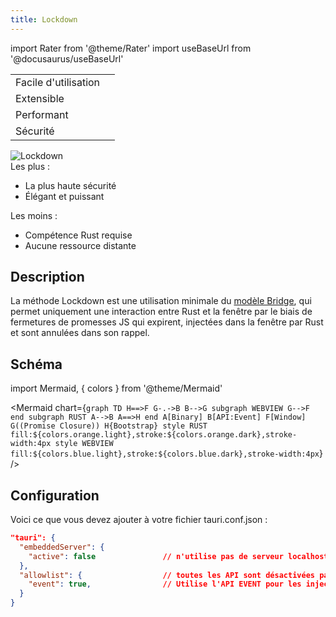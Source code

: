 ```yaml
---
title: Lockdown
---
```


import Rater from '@theme/Rater' import useBaseUrl from '@docusaurus/useBaseUrl'

<div className="row">
  <div className="col col--4">
    <table>
      <tr>
        <td>Facile d'utilisation</td>
        <td><Rater value="2"/></td>
      </tr>
      <tr>
        <td>Extensible</td>
        <td><Rater value="4"/></td>
      </tr>
      <tr>
        <td>Performant</td>
        <td><Rater value="5"/></td>
      </tr>
      <tr>
        <td>Sécurité</td>
        <td><Rater value="5" color="#fff04d"/></td>
      </tr>
    </table>
  </div>
  <div className="col col--4 pattern-logo">
    <img src="{useBaseUrl('img/patterns/Lockdown.png')}" alt="Lockdown" />
  </div>
  <div className="col col--4">
    Les plus :
    <ul>
      <li>La plus haute sécurité</li>
      <li>Élégant et puissant</li>
    </ul>
    Les moins :
    <ul>
      <li>Compétence Rust requise</li>
      <li>Aucune ressource distante</li>
    </ul>
  </div>
</div>

## Description

La méthode Lockdown est une utilisation minimale du [modèle Bridge](bridge), qui permet uniquement une interaction entre Rust et la fenêtre par le biais de fermetures de promesses JS qui expirent, injectées dans la fenêtre par Rust et sont annulées dans son rappel.

## Schéma

import Mermaid, { colors } from '@theme/Mermaid'

<Mermaid chart={`graph TD H==>F G-.->B B-->G subgraph WEBVIEW G-->F end subgraph RUST A-->B A==>H end A[Binary] B[API:Event] F[Window] G((Promise Closure)) H{Bootstrap} style RUST fill:${colors.orange.light},stroke:${colors.orange.dark},stroke-width:4px style WEBVIEW fill:${colors.blue.light},stroke:${colors.blue.dark},stroke-width:4px`} />


## Configuration

Voici ce que vous devez ajouter à votre fichier tauri.conf.json :
```json
"tauri": {
  "embeddedServer": {
    "active": false               // n'utilise pas de serveur localhost
  },
  "allowlist": {                  // toutes les API sont désactivées par défaut
    "event": true,                // Utilise l'API EVENT pour les injections
  }
}
```
